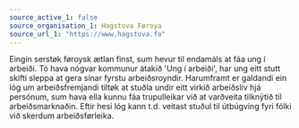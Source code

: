 ```yaml
---
source_active_1: false
source_organisation_1: Hagstova Føroya
source_url_1: "https://www.hagstova.fo"
---
```

Eingin serstøk føroysk ætlan finst, sum hevur til endamáls at fáa ung í arbeiði. Tó hava nógvar kommunur átakið 'Ung í arbeiði', har ung eitt stutt skifti sleppa at gera sínar fyrstu arbeiðsroyndir.
Harumframt er galdandi ein lóg um arbeiðsfremjandi tiltøk at stuðla undir eitt virkið arbeiðslív hjá persónum, sum hava ella kunnu fáa trupulleikar við at varðveita tilknýtið til arbeiðsmarknaðin. Eftir hesi lóg kann t.d. veitast stuðul til útbúgving fyri fólki við skerdum arbeiðsførleika.
